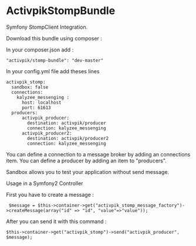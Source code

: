 ActivpikStompBundle
====================

Symfony StompClient Integration.


Download this bundle using composer :

In your composer.json add :
```
"activpik/stomp-bundle": "dev-master" 
```

In your config.yml file add theses lines 
```
activpik_stomp:
  sandbox: false
  connections:
    kalyzee_messenging :
      host: localhost
      port: 61613
  producers:
      activpik_producer: 
        destination: activpik/producer
        connection: kalyzee_messenging
      activpik_producer2: 
        destination: activpik/producer2
        connection: kalyzee_messenging
```
You can define a connection to a message broker by adding an connections item.
You can define a producer by adding an item to "producers". 

Sandbox allows you to test your application without send message.

Usage in a Symfony2 Controller

First you have to create a message :
```
 $message = $this->container->get("activpik_stomp_message_factory")->createMessage(array("id" => "id", "value"=>"value"));
```
After you can send it with this command :
``` 
$this->container->get("activpik_stomp")->send("activpik_producer", $message);
```
